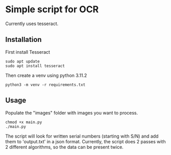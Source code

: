 # Simple script for OCR
Currently uses tesseract.

## Installation
First install Tesseract
```
sudo apt update
sudo apt install tesseract
```
Then create a venv using python 3.11.2
```
python3 -m venv -r requirements.txt
```
## Usage
Populate the "images" folder with images you want to process.
```
chmod +x main.py
./main.py
```
 The script will look for written serial numbers (starting with S/N) and add them to 'output.txt' in a json format. Currently, the script does 2 passes with 2 different algorithms, so the data can be present twice.
